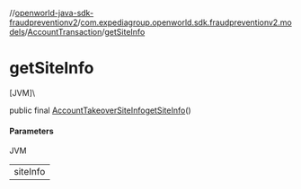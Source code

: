 //[openworld-java-sdk-fraudpreventionv2](../../../index.md)/[com.expediagroup.openworld.sdk.fraudpreventionv2.models](../index.md)/[AccountTransaction](index.md)/[getSiteInfo](get-site-info.md)

# getSiteInfo

[JVM]\

public final [AccountTakeoverSiteInfo](../-account-takeover-site-info/index.md)[getSiteInfo](get-site-info.md)()

#### Parameters

JVM

| |
|---|
| siteInfo |
